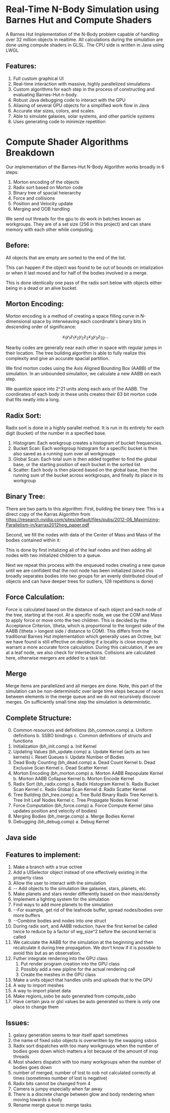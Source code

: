 # Real-Time N-Body Simulation using Barnes Hut and Compute Shaders
A Barnes Hut Implementation of the N-Body problem capable of handling over 32 million objects in realtime.
All calculations during the simulation are done using compute shaders in GLSL. The CPU side is written in Java using LWGL

## Features:
 1. Full custom graphical UI
 2. Real-time interaction with massive, highly parallelized simulations
 3. Custom algorithms for each step in the process of constructing and evaluating Barnes-Hut n-body.
 4. Robust Java debugging code to interact with the GPU
 5. Aliasing of several GPU objects for a simplified work flow in Java
 6. Accurate star sizes, colors, and scales.
 7. Able to simulate galaxies, solar systems, and other particle systems
 8. Uses generating code to minimize repetition




# Compute Shader Algorithms Breakdown
Our implementation of the Barnes-Hut N-Body Algorithm works broadly in 6 steps:

1. Morton encoding of the objects
2. Radix sort based on Morton code
3. Binary tree of spacial heierarchy
4. Force and collisions
5. Position and Velocity update
6. Merging and OOB handling

We send out threads for the gpu to do work in batches known as workgroups. They are of a set size (256 in this project) and can share memory with each other while computing.

## Before:

All objects that are empty are sorted to the end of the list.

This can happen if the object was found to be out of bounds on intialization or when it last moved and for half of the bodies involved in a merge.

This is done identically one pass of the radix sort below with objects either being in a dead or an alive bucket. 

## Morton Encoding:

Morton encoding is a method of creating a space filling curve in N-dimensional space by interweaving each coordinate's binary bits in descending order of significance:

$$x_1y_1z_1x_2y_2z_2x_3y_3{z_3}_2\ldots$$

Nearby codes are generally near each other in space with regular jumps in their location. The tree building algorithm is able to fully realize this complexity and give an accurate spacial partition.

We find morton codes using the Axis Aligned Bounding Box (AABB) of the simulation. In an unbounded simulaiton, we calculate a new AABB on each step.

We quantize space into 2^21 units along each axis of the AABB. The coordinates of each body in these units creates their 63 bit morton code that fits neatly into a long.


## Radix Sort:

Radix sort is done in a highly parallel method. It is run in its entirety for each digit (bucket) of the number in a specified base.

1. Histogram: Each workgroup creates a histogram of bucket frequencies. 
2. Bucket Scan: Each workgroup histogram for a specific bucket is then also saved as a running sum over all workgroups
3. Global Scan: Each total sum is then added together to find the global base, or the starting position of each bucket in the sorted list
4. Scatter: Each body is then placed based on the global base, then the running sum of the bucket across workgroups, and finally its place in its workgroup

## Binary Tree:
There are two parts to this algorithm:
First, building the binary tree:
This is a direct copy of the Karras Algorithm from https://research.nvidia.com/sites/default/files/pubs/2012-06_Maximizing-Parallelism-in/karras2012hpg_paper.pdf

Second, we fill the nodes with data of the Center of Mass and Mass of the bodies contained within it:

This is done by first initalizing all of the leaf nodes and then adding all nodes with two initialized children to a queue.

Next we repeat this process with the enqueued nodes creating a new queue until we are confident that the root node has been initialized (since this broadly separates bodies into two groups for an evenly distributed cloud of objects and can have deeper trees for outliers, 128 repetitions is done)

## Force Calculation:

Force is calculated based on the distance of each object and each node of the tree, starting at the root. At a specific node, we use the COM and Mass to apply force or move onto the two children. This is decided by the Acceptance Criterion, \theta, which is proportional to the longest side of the AABB (\theta > longest side / distance to COM). This differs from the traditional Barnes Hut implementation which generally uses an Octree, but we have found is still effective on deciding if a locality is close enough to warrant a more accurate force calculation. During this calculation, if we are at a leaf node, we also check for intersections. Collisions are calculated here, otherwise mergers are added to a task list


## Merge

Merge items are parallelized and all merges are done. Note, this part of the simulation can be non-deterministic over large time steps because of races between elements in the merge queue and we do not recursively discover merges. On sufficiently small time step the simulation is deterministic.


## Complete Structure:

 0. Common resources and definitions (bh_common.comp)
     a. Uniform definitions
     b. SSBO bindings
     c. Common definitions of structs and functions
 1. Initialization (bh_init.comp)
     a. Init Kernel
 2. Updating Values (bh_update.comp)
     a. Update Kernel (acts as two kernels)
          i. Reset Queues 
          ii. Update Number of Bodies
 3. Dead Body Counting (bh_dead.comp)
     a. Dead Count Kernel
     b. Dead Exclusive Scan Kernel
     c. Dead Scatter Kernel
 4. Morton Encoding (bh_morton.comp)
     a. Morton AABB Repopulate Kernel
     b. Morton AABB Collapse Kernel
     b. Morton Encode Kernel
 5. Radix Sort (bh_radix.comp)
     a. Radix Histogram Kernel
     b. Radix Bucket Scan Kernel
     c. Radix Global Scan Kernel
     d. Radix Scatter Kernel
 6. Tree Building (bh_tree.comp)
     a. Tree Build Binary Radix Tree Kernel
     b. Tree Init Leaf Nodes Kernel
     c. Tree Propagate Nodes Kernel
 7. Force Computation (bh_force.comp)
     a. Force Compute Kernel (also updates position and velocity of bodies)
 8. Merging Bodies (bh_merge.comp)
     a. Merge Bodies Kernel
 9. Debugging (bh_debug.comp)
     a. Debug Kernel



## Java side


## Features to implement:

 1. Make a branch with a true octree
 2. Add a UISelector object instead of one effectively existing in the property class
 3. Allow the user to interact with the simulation
 4. -- Add objects to the simulation like galaxies, stars, planets, etc.
 5. Make planets and stars render differently based on their mass/density
 6. Implement a lighting system for the simulation
 7. Find ways to add more planets to the simulation
 8. --For example, get rid of the leafnode buffer, spread nodes/bodies over more buffers
 9. --Combine bodies and nodes into one struct
 10. During radix sort, and AABB reduction, have the first kernel be called twice to reduce by a factor of wg_size^2 before the second kernel is called
 11. We calculate the AABB for the simulation at the beginning and then recalculate it during tree propagation. We don't know if it is possible to avoid this but as an observation.
 12. Futher integrate rendering into the GPU class
     1.  Put render program creation into the GPU class
     2.  Possibly add a new pipline for the actual rendering call
     3.  Create the meshes in the GPU class
 13. Make a units object that handles units and uploads that to the GPU
 14. A way to import meshes
 15. A way to import planet data
 16. Make regions_ssbo be auto generated from compute_ssbo
 17. Have certain java or glsl values be auto generated so there is only one place to change them



## Issues:

 1.  galaxy generation seems to tear itself apart sometimes
 2. the name of fixed ssbo objects is overwritten by the swapping ssbos
 3. Radix sort dispatches with too many workgroups when the number of bodies goes down which matters a lot because of the amount of inop threads
 4. Most shaders dispatch with too many workgroups when the number of bodies goes down
 5. number of merged, number of lost to oob not calculated correctly at times (sometimes number of lost is negative)
 6. Radix bits cannot be changed from 4
 7. Camera is jumpy especially when far away
 8. There is a discrete change between glow and body rendering when moving towards a body
 9. Rename merge queue to merge tasks


 


